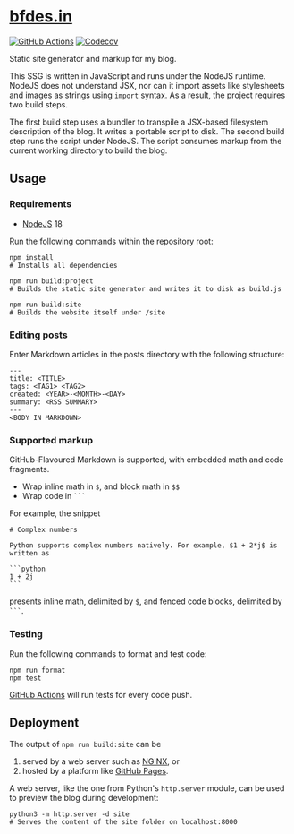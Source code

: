 # [bfdes.in](https://bfdes.in)

[![GitHub Actions](https://github.com/bfdes/bfdes.in/actions/workflows/build.yml/badge.svg)](https://github.com/bfdes/bfdes.in/actions/workflows/build.yml)
[![Codecov](https://codecov.io/gh/bfdes/bfdes.in/branch/master/graph/badge.svg)](https://codecov.io/gh/bfdes/bfdes.in)

Static site generator and markup for my blog.

This SSG is written in JavaScript and runs under the NodeJS runtime. NodeJS does not understand JSX, nor can it import assets like stylesheets and images as strings using `import` syntax. As a result, the project requires two build steps.

The first build step uses a bundler to transpile a JSX-based filesystem description of the blog. It writes a portable script to disk. The second build step runs the script under NodeJS. The script consumes markup from the current working directory to build the blog.

## Usage

### Requirements

- [NodeJS](https://nodejs.org/en/) 18

Run the following commands within the repository root:

```
npm install
# Installs all dependencies

npm run build:project
# Builds the static site generator and writes it to disk as build.js

npm run build:site
# Builds the website itself under /site
```

### Editing posts

Enter Markdown articles in the posts directory with the following structure:

```
---
title: <TITLE>
tags: <TAG1> <TAG2>
created: <YEAR>-<MONTH>-<DAY>
summary: <RSS SUMMARY>
---
<BODY IN MARKDOWN>
```

### Supported markup

GitHub-Flavoured Markdown is supported, with embedded math and code fragments.

- Wrap inline math in `$`, and block math in `$$`
- Wrap code in ` ``` `

For example, the snippet

````
# Complex numbers

Python supports complex numbers natively. For example, $1 + 2*j$ is written as

```python
1 + 2j
```
````

presents inline math, delimited by `$`, and fenced code blocks, delimited by ` ``` `.

### Testing

Run the following commands to format and test code:

```
npm run format
npm test
```

[GitHub Actions](https://github.com/bfdes/bfdes.in/actions) will run tests for every code push.

## Deployment

The output of `npm run build:site` can be

1. served by a web server such as [NGINX](https://www.nginx.com/), or
2. hosted by a platform like [GitHub Pages](https://pages.github.com/).

A web server, like the one from Python's `http.server` module, can be used to preview the blog during development:

```
python3 -m http.server -d site
# Serves the content of the site folder on localhost:8000
```
